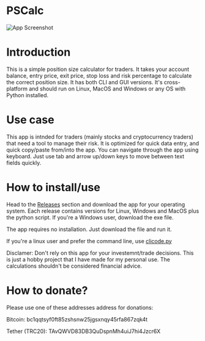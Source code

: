 # PSCalc
![App Screenshot](https://github.com/mfat/qtpositioncalc/blob/7627e2240d0c98552544be7d7dfaf4bc289540ec/App-Screenshot%20.png)

# Introduction
This is a simple position size calculator for traders.
It takes your account balance, entry price, exit price, stop loss and risk percentage to calculate the correct position size. 
It has both CLI and GUI versions. It's cross-platform and should run on Linux, MacOS and Windows or any OS with Python installed.

# Use case
This app is intnded for traders (mainly stocks and cryptocurrency traders) that need a tool to manage their risk. It is optimized for quick data entry, and quick copy/paste from/into the app. You can navigate through the app using keyboard. Just use tab and arrow up/down keys to move between text fields quickly.

# How to install/use

Head to the [Releases](https://github.com/mfat/qtpositioncalc/releases) section and download the app for your operating system. Each release contains versions for Linux, Windows and MacOS plus the python script. If you're a Windows user, download the exe file.

The app requires no installation. Just download the file and run it.

If you're a linux user and prefer the command line, use [clicode.py](https://github.com/mfat/qtpositioncalc/blob/d75463edb18367559855df60f10d897009265b78/clicode.py)

Disclamer: Don't rely on this app for your investemnt/trade decisions. This is just a hobby project that I have made for my personal use. The calculations shouldn't be considered financial advice. 



# How to donate?
Please use one of these addresses address for donations:

Bitcoin: bc1qqtsyf0ft85zshsnw25jgsxnqy45rfa867zqk4t

Tether (TRC20): TAvQWVD83DB3QuDspnMh4uiJ7hi4Jzcr6X

